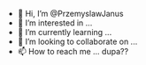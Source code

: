 - 👋 Hi, I’m @PrzemyslawJanus
- 👀 I’m interested in ...
- 🌱 I’m currently learning ...
- 💞️ I’m looking to collaborate on ...
- 📫 How to reach me ...
dupa??
<!---
PrzemyslawJanus/PrzemyslawJanus is a ✨ special ✨ repository because its `README.md` (this file) appears on your GitHub profile.
You can click the Preview link to take a look at your changes.
--->

